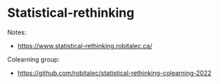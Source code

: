# Statistical-rethinking

Notes:
* https://www.statistical-rethinking.robitalec.ca/

Colearning group:
* https://github.com/robitalec/statistical-rethinking-colearning-2022
